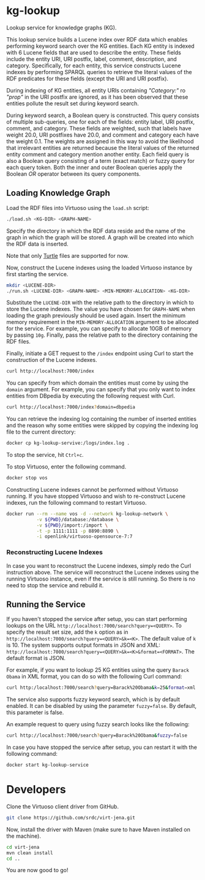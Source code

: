 # kg-lookup
Lookup service for knowledge graphs (KG).

This lookup service builds a Lucene index over RDF data which enables performing keyword search over the KG entities.
Each KG entity is indexed with 6 Lucene fields that are used to describe the entity.
These fields include the entity URI, URI postfix, label, comment, description, and category.
Specifically, for each entity, this service constructs Lucene indexes by performing SPARQL queries to retrieve the literal values of the RDF predicates for these fields (except the URI and URI postfix).

During indexing of KG entities, all entity URIs containing *"Category:"* ro *"prop"* in the URI postfix are ignored, as it has been observed that these entities pollute the result set during keyword search.

During keyword search, a Boolean query is constructed.
This query consists of multiple sub-queries, one for each of the fields: entity label, URI postfix, comment, and category.
These fields are weighted, such that labels have weight 20.0, URI postfixes have 20.0, and comment and category each have the weight 0.1.
The weights are assigned in this way to avoid the likelihood that irrelevant entities are returned because the literal values of the returned entity comment and category mention another entity.
Each field query is also a Boolean query consisting of a term (exact match) or fuzzy query for each query token.
Both the inner and outer Boolean queries apply the Boolean *OR* operator between its query components.

## Loading Knowledge Graph
Load the RDF files into Virtuoso using the `load.sh` script:

```bash
./load.sh <KG-DIR> <GRAPH-NAME>
```

Specify the directory in which the RDF data reside and the name of the graph in which the graph will be stored.
A graph will be created into which the RDF data is inserted.

Note that only <ins>Turtle</ins> files are supported for now.

Now, construct the Lucene indexes using the loaded Virtuoso instance by first starting the service.

```bash
mkdir <LUCENE-DIR>
./run.sh <LUCENE-DIR> <GRAPH-NAME> <MIN-MEMORY-ALLOCATION> <KG-DIR>
```

Substitute the `LUCENE-DIR` with the relative path to the directory in which to store the Lucene indexes.
The value you have chosen for `GRAPH-NAME` when loading the graph previously should be used again.
Insert the minimum memory requirement in the `MIN-MEMORY-ALLOCATION` argument to be allocated for the service.
For example, you can specify to allocate 10GB of memory by passing `10g`.
Finally, pass the relative path to the directory containing the RDF files.

Finally, initiate a GET request to the `/index` endpoint using Curl to start the construction of the Lucene indexes.

```bash
curl http://localhost:7000/index
```

You can specify from which domain the entities must come by using the `domain` argument.
For example, you can specify that you only want to index entities from DBpedia by executing the following request with Curl.

```bash
curl http://localhost:7000/index?domain=dbpedia
```

You can retrieve the indexing log containing the number of inserted entities and the reason why some entities were skipped by copying the indexing log file to the current directory:

```bash
docker cp kg-lookup-servive:/logs/index.log .
```

To stop the service, hit `Ctrl+c`.

To stop Virtuoso, enter the following command.

```bash
docker stop vos
```

Constructing Lucene indexes cannot be performed without Virtuoso running.
If you have stopped Virtuoso and wish to re-construct Lucene indexes, run the following command to restart Virtuoso.

```bash
docker run --rm --name vos -d --network kg-lookup-network \
           -v ${PWD}/database:/database \
           -v ${PWD}/import:/import \
           -t -p 1111:1111 -p 8890:8890 \
           -i openlink/virtuoso-opensource-7:7
```

### Reconstructing Lucene Indexes
In case you want to reconstruct the Lucene indexes, simply redo the Curl instruction above.
The service will reconstruct the Lucene indexes using the running Virtuoso instance, even if the service is still running.
So there is no need to stop the service and rebuild it.

## Running the Service
If you haven't stopped the service after setup, you can start performing lookups on the URL `http://localhost:7000/search?query=<QUERY>`.
To specify the result set size, add the `k` option as in `http://localhost:7000/search?query=<QUERY>&k=<K>`.
The default value of `k` is 10.
The system supports output formats in JSON and XML: `http://localhost:7000/search?query=<QUERY>&k=<K>&format=<FORMAT>`.
The default format is JSON.

For example, if you want to lookup 25 KG entities using the query `Barack Obama` in XML format, you can do so with the following Curl command:

```bash
curl http:/localhost:7000/search?query=Barack%20Obama&k=25&format=xml
```

The service also supports fuzzy keyword search, which is by default enabled.
It can be disabled by using the parameter `fuzzy=false`.
By default, this parameter is false.

An example request to query using fuzzy search looks like the following:

```bash
curl http://localhost:7000/search?query=Barack%20Obama&fuzzy=false
```

In case you have stopped the service after setup, you can restart it with the following command:

```bash
docker start kg-lookup-service
```

# Developers
Clone the Virtuoso client driver from GitHub.

```bash
git clone https://github.com/srdc/virt-jena.git
```

Now, install the driver with Maven (make sure to have Maven installed on the machine).

```bash
cd virt-jena
mvn clean install
cd ..
```

You are now good to go!
